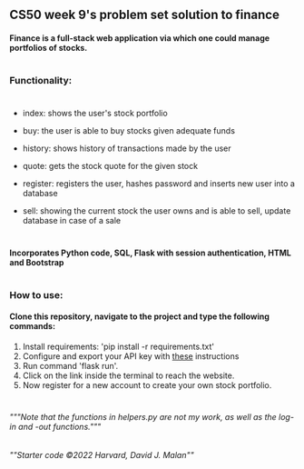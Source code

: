 ## CS50 week 9's problem set solution to finance 

#### Finance is a full-stack web application via which one could manage portfolios of stocks.

# 

### Functionality:

# 
  
   * index: shows the user's stock portfolio
  
   * buy: the user is able to buy stocks given adequate funds
  
   * history: shows history of transactions made by the user
  
   * quote: gets the stock quote for the given stock
  
   * register: registers the user, hashes password and inserts new user into a database
  
   * sell: showing the current stock the user owns and is able to sell, update database in case of a sale
  
#   
  
#### Incorporates Python code, SQL, Flask with session authentication, HTML and Bootstrap 

#  

### How to use:

#### Clone this repository, navigate to the project and type the following commands:
1. Install requirements: 'pip install -r requirements.txt'
2. Configure and export your API key with [these](https://cs50.harvard.edu/x/2023/) instructions
3. Run command 'flask run'.
4. Click on the link inside the terminal to reach the website.
5. Now register for a new account to create your own stock portfolio.

#

###### """Note that the functions in helpers.py are not my work, as well as the log-in and -out functions."""
###### ""Starter code ©2022 Harvard, David J. Malan""
